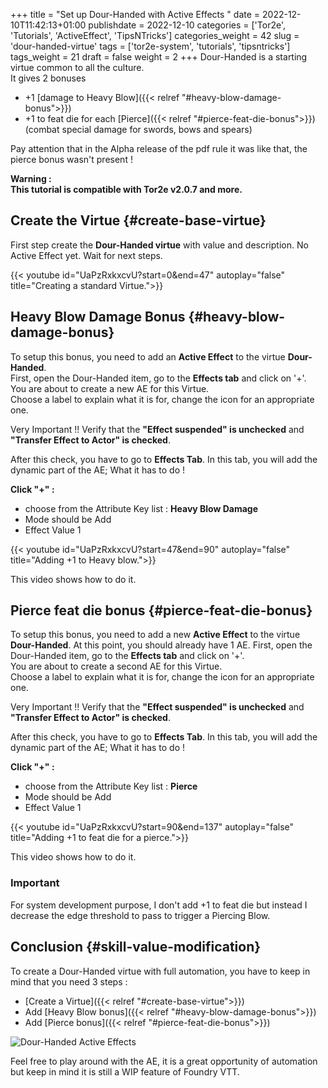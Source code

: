 +++
title = "Set up Dour-Handed with Active Effects "
date = 2022-12-10T11:42:13+01:00
publishdate = 2022-12-10
categories = ['Tor2e', 'Tutorials', 'ActiveEffect', 'TipsNTricks']
categories_weight = 42
slug = 'dour-handed-virtue'
tags = ['tor2e-system', 'tutorials', 'tipsntricks']
tags_weight = 21
draft = false
weight = 2
+++
Dour-Handed is a starting virtue common to all the culture.  
It gives 2 bonuses
 * +1  [damage to Heavy Blow]({{< relref "#heavy-blow-damage-bonus">}})
 * +1 to feat die for each [Pierce]({{< relref "#pierce-feat-die-bonus">}}) (combat special damage for swords, bows and spears)

Pay attention that in the Alpha release of the pdf rule it was like that, the pierce bonus wasn't present !

**Warning :**  
**This tutorial is compatible with Tor2e v2.0.7 and more.**

## Create the Virtue {#create-base-virtue}

First step create the **Dour-Handed virtue** with value and description. No Active Effect yet. Wait for next steps.

{{< youtube id="UaPzRxkxcvU?start=0&end=47" autoplay="false" title="Creating a standard Virtue.">}}


## Heavy Blow Damage Bonus {#heavy-blow-damage-bonus}

To setup this bonus, you need to add an **Active Effect** to the virtue **Dour-Handed**.  
First, open the Dour-Handed item, go to the **Effects tab** and click on '+'.  
You are about to create a new AE for this Virtue.  
Choose a label to explain what it is for, change the icon for an appropriate one.  

Very Important !! Verify that the **"Effect suspended" is unchecked** and **"Transfer Effect to Actor" is checked**.

After this check, you have to go to **Effects Tab**. In this tab, you will add the dynamic part of the AE; What it has to do !  

**Click "+" :**
* choose from the Attribute Key list : **Heavy Blow Damage**
* Mode should be Add
* Effect Value 1

{{< youtube id="UaPzRxkxcvU?start=47&end=90" autoplay="false" title="Adding +1 to Heavy blow.">}}

This video shows how to do it.

## Pierce feat die bonus {#pierce-feat-die-bonus}

To setup this bonus, you need to add a new **Active Effect** to the virtue **Dour-Handed**. At this point, you should already have 1 AE.
First, open the Dour-Handed item, go to the **Effects tab** and click on '+'.  
You are about to create a second AE for this Virtue.  
Choose a label to explain what it is for, change the icon for an appropriate one.  

Very Important !! Verify that the **"Effect suspended" is unchecked** and **"Transfer Effect to Actor" is checked**.

After this check, you have to go to **Effects Tab**. In this tab, you will add the dynamic part of the AE; What it has to do !  

**Click "+" :**
* choose from the Attribute Key list : **Pierce**
* Mode should be Add
* Effect Value 1

{{< youtube id="UaPzRxkxcvU?start=90&end=137" autoplay="false" title="Adding +1 to feat die for a pierce.">}}

This video shows how to do it.

### Important

For system development purpose, I don't add +1 to feat die but instead I decrease the edge threshold to pass to trigger a Piercing Blow.

## Conclusion {#skill-value-modification}

To create a Dour-Handed virtue with full automation, you have to keep in mind that you need 3 steps :
* [Create a Virtue]({{< relref "#create-base-virtue">}}) 
* Add [Heavy Blow bonus]({{< relref "#heavy-blow-damage-bonus">}}) 
* Add [Pierce bonus]({{< relref "#pierce-feat-die-bonus">}})   

![Dour-Handed Active Effects](/images/tor2e/active-effects/add-1-heavy-blow-conf-3.png)

Feel free to play around with the AE, it is a great opportunity of automation but keep in mind it is still a WIP feature of Foundry VTT.